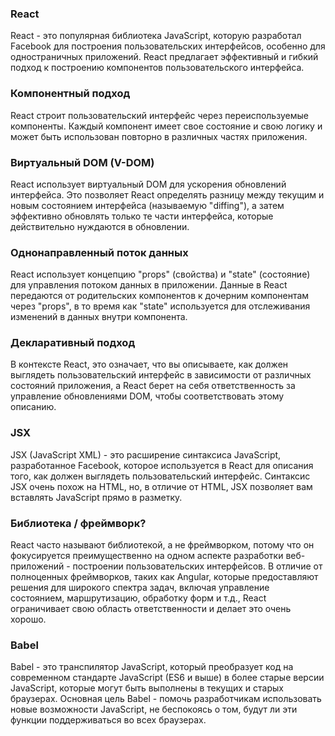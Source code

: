### React

React - это популярная библиотека JavaScript, которую разработал Facebook для построения пользовательских интерфейсов, особенно для одностраничных приложений. React предлагает эффективный и гибкий подход к построению компонентов пользовательского интерфейса.

### Компонентный подход

React строит пользовательский интерфейс через переиспользуемые компоненты. Каждый компонент имеет свое состояние и свою логику и может быть использован повторно в различных частях приложения.

### Виртуальный DOM (V-DOM)

React использует виртуальный DOM для ускорения обновлений интерфейса. Это позволяет React определять разницу между текущим и новым состоянием интерфейса (называемую "diffing"), а затем эффективно обновлять только те части интерфейса, которые действительно нуждаются в обновлении.

### Однонаправленный поток данных

React использует концепцию "props" (свойства) и "state" (состояние) для управления потоком данных в приложении. Данные в React передаются от родительских компонентов к дочерним компонентам через "props", в то время как "state" используется для отслеживания изменений в данных внутри компонента.

### Декларативный подход

В контексте React, это означает, что вы описываете, как должен выглядеть пользовательский интерфейс в зависимости от различных состояний приложения, а React берет на себя ответственность за управление обновлениями DOM, чтобы соответствовать этому описанию.

### JSX

JSX (JavaScript XML) - это расширение синтаксиса JavaScript, разработанное Facebook, которое используется в React для описания того, как должен выглядеть пользовательский интерфейс. Синтаксис JSX очень похож на HTML, но, в отличие от HTML, JSX позволяет вам вставлять JavaScript прямо в разметку.

### Библиотека / фреймворк?

React часто называют библиотекой, а не фреймворком, потому что он фокусируется преимущественно на одном аспекте разработки веб-приложений - построении пользовательских интерфейсов. В отличие от полноценных фреймворков, таких как Angular, которые предоставляют решения для широкого спектра задач, включая управление состоянием, маршрутизацию, обработку форм и т.д., React ограничивает свою область ответственности и делает это очень хорошо.

### Babel

Babel - это транспилятор JavaScript, который преобразует код на современном стандарте JavaScript (ES6 и выше) в более старые версии JavaScript, которые могут быть выполнены в текущих и старых браузерах. Основная цель Babel - помочь разработчикам использовать новые возможности JavaScript, не беспокоясь о том, будут ли эти функции поддерживаться во всех браузерах.
